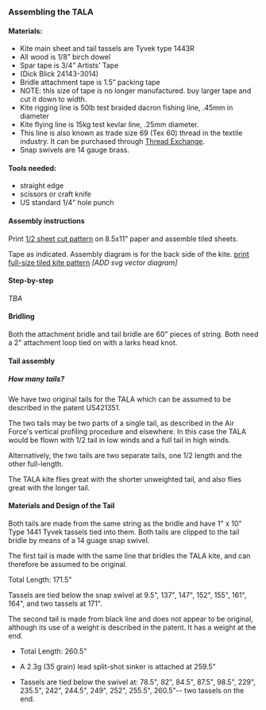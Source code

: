 ### Assembling the TALA

#### Materials:
* Kite main sheet and tail tassels are Tyvek type 1443R
* All wood is 1/8” birch dowel
* Spar tape is 3/4” Artists’ Tape 
 * (Dick Blick 24143-3014)
* Bridle attachment tape is 1.5” packing tape
 * NOTE: this size of tape is no longer manufactured. buy larger tape and cut it down to width.
* Kite rigging line is 50lb test braided dacron fishing line, .45mm in diameter
* Kite flying line is 15kg test kevlar line, .25mm diameter.   
 * This line is also known as trade size 69 (Tex 60) thread in the textile industry. It can be purchased through [Thread Exchange](http://www.thethreadexchange.com/).
* Snap swivels are 14 gauge brass.

#### Tools needed: 
* straight edge
* scissors or craft knife
* US standard 1/4” hole punch 

#### Assembly instructions
Print [1/2 sheet cut pattern](TALA-half-sheet-8.5x11.pdf) on 8.5x11” paper and assemble tiled sheets.

Tape as indicated.  Assembly diagram is for the back side of the kite. [print full-size tiled kite pattern](TALA-sheet-8.5x11.pdf)
_[ADD svg vector diagram]_


#### Step-by-step
_TBA_

#### Bridling
Both the attachment bridle and tail bridle are 60" pieces of string.  Both need a 2" attachment loop tied on with a larks head knot.

#### Tail assembly

##### How many tails? 
We have two original tails for the TALA which can be assumed to be described in the patent US421351.

The two tails may be two parts of a single tail, as described in the Air Force's vertical profiling procedure and elsewhere.  In this case the TALA would be flown with 1/2 tail in low winds and a full tail in high winds.

Alternatively, the two tails are two separate tails, one 1/2 length and the other full-length.

The TALA kite flies great with the shorter unweighted tail, and also flies great with the longer tail.

#### Materials and Design of the Tail 

Both tails are made from the same string as the bridle and have 1" x 10" Type 1441 Tyvek tassels tied into them. Both tails are clipped to the tail bridle by means of a 14 guage snap swivel.

The first tail is made with the same line that bridles the TALA kite, and can therefore be assumed to be original.

Total Length: 171.5"

Tassels are tied below the snap swivel at 9.5", 137", 147", 152", 155", 161", 164", and two tassels at 171".

The second tail is made from black line and does not appear to be original, although its use of a weight is described in the patent. It has a weight at the end.

* Total Length: 260.5"

* A 2.3g (35 grain) lead split-shot sinker is attached at 259.5"

* Tassels are tied below the swivel at: 78.5", 82", 84.5", 87.5", 98.5", 229", 235.5", 242", 244.5", 249", 252", 255.5", 260.5"-- two tassels on the end.